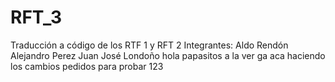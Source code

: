 # RFT_3
Traducción a código de los RTF 1 y RFT 2
Integrantes: Aldo Rendón
             Alejandro Perez
             Juan José Londoño
hola papasitos
 a
 la 
 ver
 ga
 aca haciendo los cambios pedidos para probar 123

